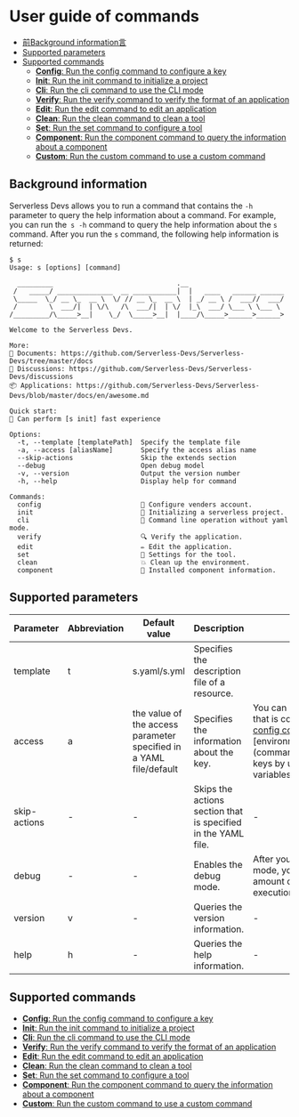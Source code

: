 # User guide of commands

- [前Background information言](#Background-information)
- [Supported parameters](#Supported-parameters)
- [Supported commands](#Supported-commands)
    - [**Config**: Run the config command to configure a key](config.md)
    - [**Init**: Run the init command to initialize a project](init.md)
    - [**Cli**: Run the cli command to use the CLI mode](cli.md)
    - [**Verify**: Run the verify command to verify the format of an application](verify.md)
    - [**Edit**: Run the edit command to edit an application](edit.md)
    - [**Clean**: Run the clean command to clean a tool](clean.md)
    - [**Set**: Run the set command to configure a tool](set.md)
    - [**Component**: Run the component command to query the information about a component](component.md)
    - [**Custom**: Run the custom command to use a custom command](custom.md)

## Background information

Serverless Devs allows you to run a command that contains the `-h` parameter to query the help information about a command. For example, you can run the` s -h` command to query the help information about the `s` command.
After you run the `s` command, the following help information is returned:


```shell script
$ s
Usage: s [options] [command]

  _________                               .__
 /   _____/ ______________  __ ___________|  |   ____   ______ ______
 \_____  \_/ __ \_  __ \  \/ // __ \_  __ \  | _/ __ \ /  ___//  ___/
 /        \  ___/|  | \/\   /\  ___/|  | \/  |_\  ___/ \___ \ \___ \
/_________/\_____>__|    \_/  \_____>__|  |____/\_____>______>______>

Welcome to the Serverless Devs.

More: 
📘 Documents: https://github.com/Serverless-Devs/Serverless-Devs/tree/master/docs
🙌 Discussions: https://github.com/Serverless-Devs/Serverless-Devs/discussions
📦 Applications: https://github.com/Serverless-Devs/Serverless-Devs/blob/master/docs/en/awesome.md

Quick start:
🍻 Can perform [s init] fast experience

Options:
  -t, --template [templatePath]  Specify the template file
  -a, --access [aliasName]       Specify the access alias name
  --skip-actions                 Skip the extends section
  --debug                        Open debug model
  -v, --version                  Output the version number
  -h, --help                     Display help for command

Commands:
  config                         👤 Configure venders account.
  init                           💞 Initializing a serverless project.
  cli                            🐚 Command line operation without yaml mode.
  verify                         🔍 Verify the application.
  edit                           ✏️ Edit the application.
  set                            🔧 Settings for the tool.
  clean                          💥 Clean up the environment.
  component                      🔌 Installed component information.
```

## Supported parameters

| Parameter    | Abbreviation | Default value                                                | Description                                                  | Remarks                                                      |
| ------------ | ------------ | ------------------------------------------------------------ | ------------------------------------------------------------ | ------------------------------------------------------------ |
| template     | t            | s.yaml/s.yml                                                 | Specifies the description file of a  resource.               |                                                              |
| access       | a            | the value of the access parameter specified in a YAML file/default | Specifies the information about the key.                     | You can use the key information that is  configured by using [the config command](command/config.md#config-add-command) or [environment variables](command/config.md#Configure keys by using environment variables). |
| skip-actions | -            | -                                                            | Skips the actions section that is specified in the YAML file. | -                                                            |
| debug        | -            | -                                                            | Enables the debug mode.                                      | After you enable the debug mode, you can obtain a larger amount of information about the  execution process of a tool. |
| version      | v            | -                                                            | Queries the version information.                             | -                                                            |
| help         | h            | -                                                            | Queries the help information.                                | -                                                            |

## Supported commands

- [**Config**: Run the config command to configure a key](config.md)
- [**Init**: Run the init command to initialize a project](init.md)
- [**Cli**: Run the cli command to use the CLI mode](cli.md)
- [**Verify**: Run the verify command to verify the format of an application](verify.md)
- [**Edit**: Run the edit command to edit an application](edit.md)
- [**Clean**: Run the clean command to clean a tool](clean.md)
- [**Set**: Run the set command to configure a tool](set.md)
- [**Component**: Run the component command to query the information about a component](component.md)
- [**Custom**: Run the custom command to use a custom command](custom.md)